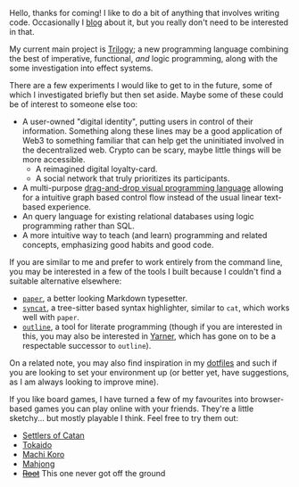 Hello, thanks for coming! I like to do a bit of anything that involves
writing code. Occasionally I [blog][] about it, but you really don't
need to be interested in that.

[blog]: https://blog.cameldridge.com

My current main project is [Trilogy][]; a new programming language combining
the best of imperative, functional, *and* logic programming, along with the
some investigation into effect systems.

[Trilogy]: https://github.com/foxfriends/trilogy

There are a few experiments I would like to get to in the future,
some of which I investigated briefly but then set aside. Maybe some
of these could be of interest to someone else too:
*   A user-owned "digital identity", putting users in control of their information.
    Something along these lines may be a good application of Web3 to something
    familiar that can help get the uninitiated involved in the decentralized web.
    Crypto can be scary, maybe little things will be more accessible.
    *   A reimagined digital loyalty-card.
    *   A social network that truly prioritizes its participants.
*   A multi-purpose [drag-and-drop visual programming language][drag-drop-language]
    allowing for a intuitive graph based control flow instead of the usual linear
    text-based experience.
*   An query language for existing relational databases using logic programming
    rather than SQL.
*   A more intuitive way to teach (and learn) programming and related concepts,
    emphasizing good habits and good code.

[drag-drop-language]: https://github.com/foxfriends/drag-drop-language

If you are similar to me and prefer to work entirely from the command line,
you may be interested in a few of the tools I built because I couldn't find
a suitable alternative elsewhere:
*   [`paper`](https://github.com/foxfriends/paper-terminal), a better
    looking Markdown typesetter.
*   [`syncat`](https://github.com/foxfriends/syncat), a tree-sitter based
    syntax highlighter, similar to `cat`, which works well with `paper`.
*   [`outline`](https://github.com/foxfriends/outline), a tool for literate
    programming (though if you are interested in this, you may also be interested
    in [Yarner][], which has gone on to be a respectable successor to `outline`).

On a related note, you may also find inspiration in my [dotfiles][] and such
if you are looking to set your environment up (or better yet, have suggestions,
as I am always looking to improve mine).

[dotfiles]: https://github.com/foxfriends/dotfiles
[Yarner]: https://github.com/mlange-42/yarner

If you like board games, I have turned a few of my favourites into
browser-based games you can play online with your friends. They're
a little sketchy... but mostly playable I think. Feel free to try
them out:
*   [Settlers of Catan](https://github.com/foxfriends/catan)
*   [Tokaido](https://github.com/foxfriends/tokaido)
*   [Machi Koro](https://github.com/foxfriends/machi-koro)
*   [Mahjong](https://github.com/foxfriends/mahjong)
*   ~~[Root](https://github.com/foxfriends/root)~~ This one never got off the ground
